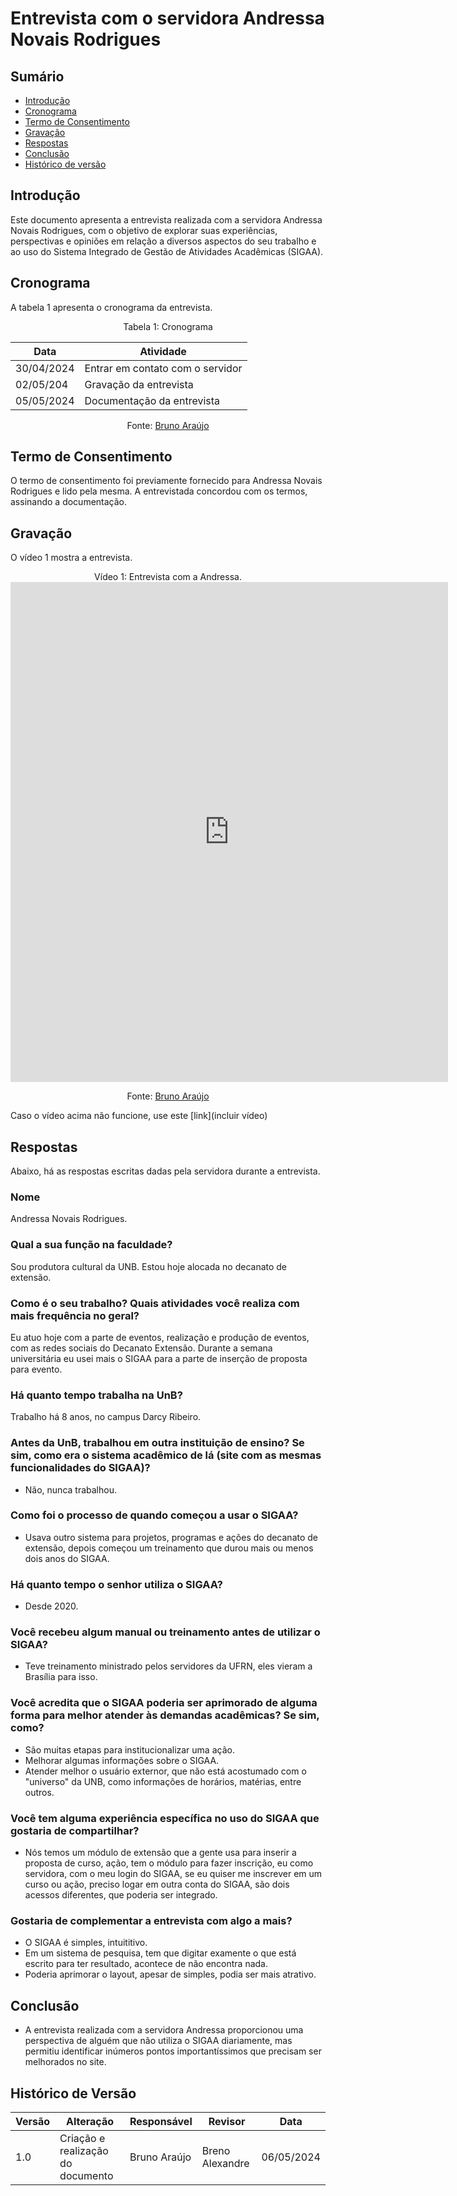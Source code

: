 # Entrevista com o servidora Andressa Novais Rodrigues

## Sumário
* [Introdução](#Introdução)
* [Cronograma](#Cronograma)
* [Termo de Consentimento](#Termo-de-Consentimento)
* [Gravação](#Gravação)
* [Respostas](#Respostas)
* [Conclusão](#Conclusão)
* [Histórico de versão](#Histórico-de-versão)


## Introdução

Este documento apresenta a entrevista realizada com a servidora Andressa Novais Rodrigues, 
com o objetivo de explorar suas experiências, perspectivas e opiniões em relação a diversos aspectos do seu
trabalho e ao uso do Sistema Integrado de Gestão de Atividades Acadêmicas (SIGAA). 

## Cronograma

A tabela 1 apresenta o cronograma da entrevista.

<center>
  
Tabela 1: Cronograma

| Data       | Atividade                         |
| ---------- | --------------------------------- |
| 30/04/2024 | Entrar em contato com o servidor  |
| 02/05/204  | Gravação da entrevista            |
| 05/05/2024 | Documentação da entrevista        |

Fonte: [Bruno Araújo](https://github.com/brunocva)

  
</center>

## Termo de Consentimento

O termo de consentimento foi previamente fornecido para Andressa Novais Rodrigues e lido pela mesma. 
A entrevistada concordou com os termos, assinando a documentação.

## Gravação

O vídeo 1 mostra a entrevista.

<center> 
Vídeo 1: Entrevista com a Andressa.

<iframe width="700" height="800" src="https://www.youtube-nocookie.com/embed/KpzJampj8Kc?si=8x1YU5qRc3WBuIbR" title="IHC - Projeto sobre o SIGAA - Entrevista com o Francisco" frameborder="0" allow="accelerometer; autoplay; clipboard-write; encrypted-media; gyroscope; picture-in-picture; web-share" referrerpolicy="strict-origin-when-cross-origin" allowfullscreen></iframe>

Fonte: [Bruno Araújo](https://github.com/brunocva)

</center>


Caso o vídeo acima não funcione, use este [link](incluir vídeo) 

## Respostas

Abaixo, há as respostas escritas dadas pela servidora durante a entrevista.

### Nome
Andressa Novais Rodrigues.

### Qual a sua função na faculdade?
Sou produtora cultural da UNB. Estou hoje alocada no decanato de extensão. 

### Como é o seu trabalho? Quais atividades você realiza com mais frequência no geral?
Eu atuo hoje com a parte de eventos, realização e produção de eventos, com as redes sociais do Decanato Extensão. 
Durante a semana universitária eu usei mais o SIGAA para a parte de inserção de proposta para evento.

### Há quanto tempo trabalha na UnB?
Trabalho há 8 anos, no campus Darcy Ribeiro.

### Antes da UnB, trabalhou em outra instituição de ensino? Se sim, como era o sistema acadêmico de lá (site com as mesmas funcionalidades do SIGAA)?
- Não, nunca trabalhou.

### Como foi o processo de quando começou a usar o SIGAA?
- Usava outro sistema para projetos, programas e ações do decanato de extensão, depois começou um treinamento que durou mais ou menos dois anos do SIGAA.

### Há quanto tempo o senhor utiliza o SIGAA?
- Desde 2020.
    
### Você recebeu algum manual ou treinamento antes de utilizar o SIGAA?
- Teve treinamento ministrado pelos servidores da UFRN, eles vieram a Brasília para isso.

### Você acredita que o SIGAA poderia ser aprimorado de alguma forma para melhor atender às demandas acadêmicas? Se sim, como?
- São muitas etapas para institucionalizar uma ação.
- Melhorar algumas informações sobre o SIGAA.
- Atender melhor  o usuário externor, que não está acostumado com o "universo" da UNB, como informações de horários, matérias, entre outros.
    
### Você tem alguma experiência específica no uso do SIGAA que gostaria de compartilhar?
- Nós temos um módulo de extensão que a gente usa para inserir a proposta de curso, ação, tem o módulo para fazer inscrição, eu como servidora, com o meu login do SIGAA,
se eu quiser me inscrever em um curso ou ação, preciso logar em outra conta do SIGAA, são dois acessos diferentes, que poderia ser integrado. 

### Gostaria de complementar a entrevista com algo a mais?
- O SIGAA é simples, intuititivo.
- Em um sistema de pesquisa, tem que digitar examente o que está escrito para ter resultado, acontece de não encontra nada.
- Poderia aprimorar o layout, apesar de simples, podia ser mais atrativo.

## Conclusão
- A entrevista realizada com a servidora Andressa proporcionou uma perspectiva de alguém que não utiliza o SIGAA diariamente, mas permitiu identificar inúmeros pontos importantíssimos que precisam ser melhorados no site.

## Histórico de Versão

| Versão | Alteração                         | Responsável     | Revisor         | Data       |
| ------ | --------------------------------- | --------------- | --------------- | ---------- |
| 1.0    | Criação e realização do documento | Bruno Araújo    | Breno Alexandre | 06/05/2024 |
